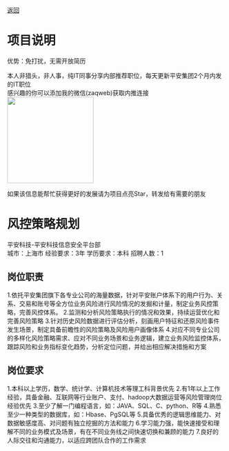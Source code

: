 [返回](../)

# 项目说明

优势：免打扰，无需开放简历

本人非猎头，非人事，纯IT同事分享内部推荐职位，每天更新平安集团2个月内发的IT职位  
感兴趣的你可以添加我的微信(zaqweb)获取内推连接  
<img src="https://github.com/zaqweb/PA-IT-JOBS/blob/master/WechatICode.jpeg"  height="200" width="200">

如果该信息能帮忙获得更好的发展请为项目点亮Star，转发给有需要的朋友

# 风控策略规划
平安科技-平安科技信息安全平台部  
城市：上海市 经验要求：3年 学历要求：本科  招聘人数：1

## 岗位职责
1.依托平安集团旗下各专业公司的海量数据，针对平安账户体系下的用户行为、关系、交易和账号等全方位业务风险进行风险情况的发掘和计量，制定业务风控策略，完善风控体系。
2.监测和分析风险策略执行的情况和效果，持续运营优化和完善风险策略
3.针对历史风险数据进行评估分析，刻画用户特征和还原风险事件发生场景，制定具备前瞻性的风险策略及风险用户画像体系
4.对应不同专业公司的多样化风险策略需求、应对不同业务场景和业务逻辑，建立业务风险监控体系，跟踪风险和业务指标变化趋势，分析定位问题，并给出相应解决措施和方案

## 岗位要求
1.本科以上学历，数学、统计学、计算机技术等理工科背景优先
2.有1年以上工作经验，具备金融、互联网等行业账户、支付、hadoop大数据运营等风险管理岗位经验优先
3.至少了解一门编程语言，如：JAVA、SQL、C、python、R等
4.熟悉至少一种类型的数据库，如：Hbase、PgSQL等
5.具备优秀的逻辑思维能力、对数据敏感度高、对问题有独立挖掘的方法和能力
6.学习能力强，能快速接受和理解不同的业务模式及场景，有在不同业务线之间快速切换和兼顾的能力
7.良好的人际交往和沟通能力，以适应跨团队合作的工作需求




